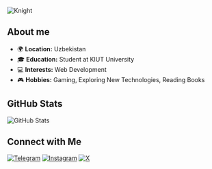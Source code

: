 <!-- GIF Section -->
![Knight](https://i.giphy.com/media/v1.Y2lkPTc5MGI3NjExMHNtODNzZjhqYTFpMmR0N3hqc2VvbGZ6czBwbWU4Y2Jqbm9yZ3ZmbSZlcD12MV9pbnRlcm5hbF9naWZfYnlfaWQmY3Q9Zw/iamIahPLWmo4tGiyDz/giphy.gif)
<!-- About Me Section -->
## About me

- 🌍 **Location:** Uzbekistan
- 🎓 **Education:** Student at KIUT University
- 💻 **Interests:** Web Development
- 🎮 **Hobbies:** Gaming, Exploring New Technologies, Reading Books

<!-- GitHub Stats -->
## GitHub Stats

<!-- GitHub Stats and Top Languages Side by Side -->
<div style="display: flex; justify-content: space-between; align-items: center;">
  <!-- GitHub Stats -->
  <div style="flex: 1; padding-right: 10px;">
    <img src="https://github-readme-stats.vercel.app/api?username=Karimov-Akbar&show_icons=true&theme=transparent&title_color=FFFFFF&text_color=FFFFFF&icon_color=CF0000&border_color=CF0000" alt="GitHub Stats">
  </div>
</div>

<!-- Contact Me Section -->
## Connect with Me

[![Telegram](https://img.shields.io/badge/Telegram-A70000?style=for-the-badge&logo=telegram&logoColor=white)](https://t.me/iamknight_a)
[![Instagram](https://img.shields.io/badge/Instagram-A70000?style=for-the-badge&logo=instagram&logoColor=white)](https://www.instagram.com/iamknight___a)
[![X](https://img.shields.io/badge/X-A70000?style=for-the-badge&logo=x&logoColor=white)](https://x.com/morshus1)
